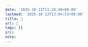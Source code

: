```yaml
---
date: '2025-10-13T11:28:48+08:00'
lastmod: '2025-10-13T13:04:51+08:00'
title: 󰞴
url: 󰞴
tags: []
src:
note:
---
```

